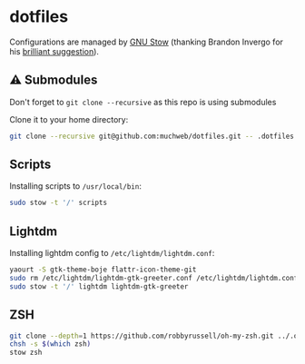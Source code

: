 # dotfiles

Configurations are managed by [GNU Stow](https://www.gnu.org/software/stow/) (thanking Brandon Invergo for his [brilliant suggestion](http://brandon.invergo.net/news/2012-05-26-using-gnu-stow-to-manage-your-dotfiles.html)).


## :warning: Submodules

Don't forget to `git clone --recursive` as this repo is using submodules

Clone it to your home directory:

```bash
git clone --recursive git@github.com:muchweb/dotfiles.git -- .dotfiles
```

## Scripts

Installing scripts to `/usr/local/bin`:

```bash
sudo stow -t '/' scripts
```

## Lightdm

Installing lightdm config to `/etc/lightdm/lightdm.conf`:

```bash
yaourt -S gtk-theme-boje flattr-icon-theme-git
sudo rm /etc/lightdm/lightdm-gtk-greeter.conf /etc/lightdm/lightdm.conf
sudo stow -t '/' lightdm lightdm-gtk-greeter
```

## ZSH

```bash
git clone --depth=1 https://github.com/robbyrussell/oh-my-zsh.git ../.oh-my-zsh
chsh -s $(which zsh)
stow zsh
```